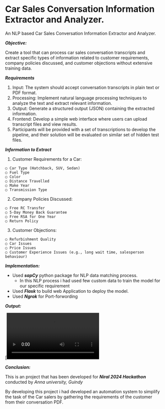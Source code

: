 # **Car Sales Conversation Information Extractor and Analyzer.**
An NLP based Car Sales Conversation Information Extractor and Analyzer.

***Objective:***

  Create a tool that can process car sales conversation transcripts and extract specific types of
  information related to customer requirements, company policies discussed, and customer
  objections without extensive training data.

***Requirements***

  1. Input: The system should accept conversation transcripts in plain text or PDF format.
  2. Processing: Implement natural language processing techniques to analyze the text and extract relevant information.
  3. Output: Generate a structured output (JSON) containing the extracted information.
  4. Frontend: Develop a simple web interface where users can upload transcript files and view results.
  5. Participants will be provided with a set of transcriptions to develop the pipeline, and their solution will be evaluated on similar set of hidden test files.

***Information to Extract***
  
  1. Customer Requirements for a Car:
     
    ○ Car Type (Hatchback, SUV, Sedan)
    ○ Fuel Type
    ○ Color
    ○ Distance Travelled
    ○ Make Year
    ○ Transmission Type
  
  2. Company Policies Discussed:
   
    ○ Free RC Transfer
    ○ 5-Day Money Back Guarantee
    ○ Free RSA for One Year
    ○ Return Policy
  
  3. Customer Objections:
   
    ○ Refurbishment Quality
    ○ Car Issues
    ○ Price Issues
    ○ Customer Experience Issues (e.g., long wait time, salesperson behaviour)

***Implementation:***

  * Used ***sapCy*** python package for NLP data matching process.
    *   In this NLP process i had used few custom data to train the model for our specific requirement 
  * Used ***Flask*** to build web Application to deploy the model.
  * Used ***Ngrok*** for Port-forwording

***Output:***

[![Watch the video](https://github.com/Srivikkash/Car_Sales_Conversation_Information_Extractor_and_Analyzer/blob/7e72170852075a2936f349212156070073e4fd21/output_Video/final_output.mp4)
  
***Conclusion:***

This is an project that has been developed for ***Niral 2024 Hackathon*** conducted by *Anna university, Guindy* 

By developing this project i had developed an automation system to simplify the task  of the Car salers by gathering the requirements of the customer from their conversation PDF.

